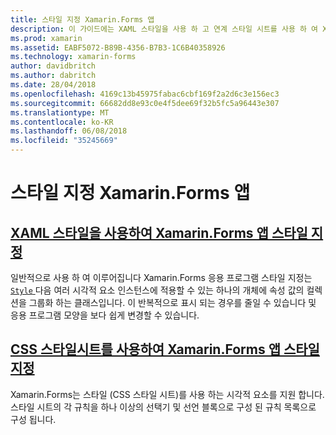 ```yaml
---
title: 스타일 지정 Xamarin.Forms 앱
description: 이 가이드에는 XAML 스타일을 사용 하 고 연계 스타일 시트를 사용 하 여 Xamarin.Forms 응용 프로그램 스타일을 지정 하는 방법을 설명 합니다.
ms.prod: xamarin
ms.assetid: EABF5072-B89B-4356-B7B3-1C6B40358926
ms.technology: xamarin-forms
author: davidbritch
ms.author: dabritch
ms.date: 28/04/2018
ms.openlocfilehash: 4169c13b45975fabac6cbf169f2a2d6c3e156ec3
ms.sourcegitcommit: 66682dd8e93c0e4f5dee69f32b5fc5a96443e307
ms.translationtype: MT
ms.contentlocale: ko-KR
ms.lasthandoff: 06/08/2018
ms.locfileid: "35245669"
---
```

# <a name="styling-xamarinforms-apps"></a>스타일 지정 Xamarin.Forms 앱

## <a name="styling-xamarinforms-apps-using-xaml-stylesxamlindexmd"></a>[XAML 스타일을 사용하여 Xamarin.Forms 앱 스타일 지정](xaml/index.md)

일반적으로 사용 하 여 이루어집니다 Xamarin.Forms 응용 프로그램 스타일 지정는 [ `Style` ](https://developer.xamarin.com/api/type/Xamarin.Forms.Style/) 다음 여러 시각적 요소 인스턴스에 적용할 수 있는 하나의 개체에 속성 값의 컬렉션을 그룹화 하는 클래스입니다. 이 반복적으로 표시 되는 경우를 줄일 수 있습니다 및 응용 프로그램 모양을 보다 쉽게 변경할 수 있습니다.

## <a name="styling-xamarinforms-apps-using-cascading-style-sheetscssindexmd"></a>[CSS 스타일시트를 사용하여 Xamarin.Forms 앱 스타일 지정](css/index.md)

Xamarin.Forms는 스타일 (CSS 스타일 시트)를 사용 하는 시각적 요소를 지원 합니다. 스타일 시트의 각 규칙을 하나 이상의 선택기 및 선언 블록으로 구성 된 규칙 목록으로 구성 됩니다.
